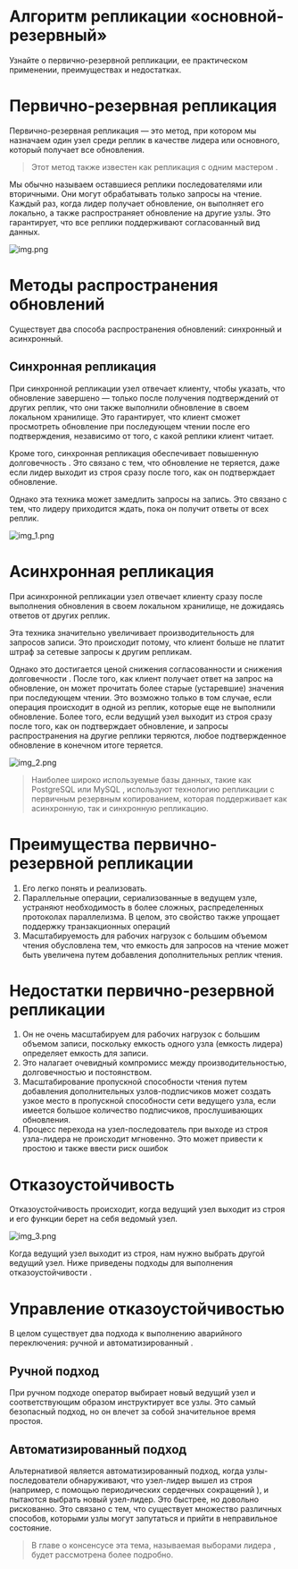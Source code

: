 # Алгоритм репликации «основной-резервный»
Узнайте о первично-резервной репликации, ее практическом применении, преимуществах и недостатках.

# Первично-резервная репликация
Первично-резервная репликация — это метод, при котором мы назначаем один узел среди реплик в качестве лидера или основного, который получает все обновления.

> Этот метод также известен как репликация с одним мастером .

Мы обычно называем оставшиеся реплики последователями или вторичными. Они могут обрабатывать только запросы на чтение. Каждый раз, когда лидер получает обновление, он выполняет его локально, а также распространяет обновление на другие узлы. Это гарантирует, что все реплики поддерживают согласованный вид данных.

![img.png](img/img.png)

# Методы распространения обновлений
Существует два способа распространения обновлений: синхронный и асинхронный.

## Синхронная репликация
При синхронной репликации узел отвечает клиенту, чтобы указать, что обновление завершено — только после получения подтверждений от других реплик, что они также выполнили обновление в своем локальном хранилище. Это гарантирует, что клиент сможет просмотреть обновление при последующем чтении после его подтверждения, независимо от того, с какой реплики клиент читает.

Кроме того, синхронная репликация обеспечивает повышенную долговечность . Это связано с тем, что обновление не теряется, даже если лидер выходит из строя сразу после того, как он подтверждает обновление.

Однако эта техника может замедлить запросы на запись. Это связано с тем, что лидеру приходится ждать, пока он получит ответы от всех реплик.

![img_1.png](img/img_1.png)

# Асинхронная репликация
При асинхронной репликации узел отвечает клиенту сразу после выполнения обновления в своем локальном хранилище, не дожидаясь ответов от других реплик.

Эта техника значительно увеличивает производительность для запросов записи. Это происходит потому, что клиент больше не платит штраф за сетевые запросы к другим репликам.

Однако это достигается ценой снижения согласованности и снижения долговечности . После того, как клиент получает ответ на запрос на обновление, он может прочитать более старые (устаревшие) значения при последующем чтении. Это возможно только в том случае, если операция происходит в одной из реплик, которые еще не выполнили обновление. Более того, если ведущий узел выходит из строя сразу после того, как он подтверждает обновление, и запросы распространения на другие реплики теряются, любое подтвержденное обновление в конечном итоге теряется.

![img_2.png](img/img_2.png)

> Наиболее широко используемые базы данных, такие как PostgreSQL или MySQL , используют технологию репликации с первичным резервным копированием, которая поддерживает как асинхронную, так и синхронную репликацию.

# Преимущества первично-резервной репликации
1) Его легко понять и реализовать.
2) Параллельные операции, сериализованные в ведущем узле, устраняют необходимость в более сложных, распределенных протоколах параллелизма. В целом, это свойство также упрощает поддержку транзакционных операций 
3) Масштабируемость для рабочих нагрузок с большим объемом чтения обусловлена ​​тем, что емкость для запросов на чтение может быть увеличена путем добавления дополнительных реплик чтения. 
# Недостатки первично-резервной репликации
1) Он не очень масштабируем для рабочих нагрузок с большим объемом записи, поскольку емкость одного узла (емкость лидера) определяет емкость для записи. 
2) Это налагает очевидный компромисс между производительностью, долговечностью и постоянством. 
3) Масштабирование пропускной способности чтения путем добавления дополнительных узлов-подписчиков может создать узкое место в пропускной способности сети ведущего узла, если имеется большое количество подписчиков, прослушивающих обновления. 
4) Процесс перехода на узел-последователь при выходе из строя узла-лидера не происходит мгновенно. Это может привести к простою и также ввести риск ошибок

# Отказоустойчивость
Отказоустойчивость происходит, когда ведущий узел выходит из строя и его функции берет на себя ведомый узел.

![img_3.png](img/img_3.png)

Когда ведущий узел выходит из строя, нам нужно выбрать другой ведущий узел. Ниже приведены подходы для выполнения отказоустойчивости .

# Управление отказоустойчивостью
В целом существует два подхода к выполнению аварийного переключения: ручной и автоматизированный .

## Ручной подход
При ручном подходе оператор выбирает новый ведущий узел и соответствующим образом инструктирует все узлы. Это самый безопасный подход, но он влечет за собой значительное время простоя.

## Автоматизированный подход
Альтернативой является автоматизированный подход, когда узлы-последователи обнаруживают, что узел-лидер вышел из строя (например, с помощью периодических сердечных сокращений ), и пытаются выбрать новый узел-лидер. Это быстрее, но довольно рискованно. Это связано с тем, что существует множество различных способов, которыми узлы могут запутаться и прийти в неправильное состояние.

> В главе о консенсусе эта тема, называемая выборами лидера , будет рассмотрена более подробно.